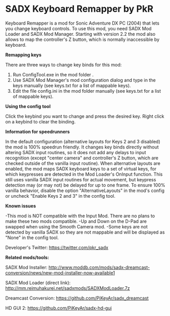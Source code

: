 # SADX Keyboard Remapper by PkR

Keyboard Remapper is a mod for Sonic Adventure DX PC (2004) that lets you change keyboard controls. To use this mod, you need SADX Mod Loader and SADX Mod Manager.
Starting with version 2.2 the mod also allows to map the controller's Z button, which is normally inaccessible by keyboard.

**Remapping keys**

There are three ways to change key binds for this mod:
1) Run ConfigTool.exe in the mod folder .
2) Use SADX Mod Manager's mod configuration dialog and type in the keys manually (see keys.txt for a list of mappable keys).
3) Edit the file config.ini in the mod folder manually (see keys.txt for a list of mappable keys).

**Using the config tool**

Click the keybind you want to change and press the desired key. Right click on a keybind to clear the binding.

**Information for speedrunners**

In the default configuration (alternative layouts for Keys 2 and 3 disabled) the mod is 100% speedrun friendly. It changes key binds directly without altering SADX input routines, so it does not add any delays to input recognition (except "center camera" and controller's Z button, which are checked outside of the vanilla input routine). 
When alternative layouts are enabled, the mod maps SADX keyboard keys to a set of virtual keys, for which keypresses are detected in the Mod Loader's OnInput function. This still uses vanilla SADX input routines for actual movement, but keypress detection may (or may not) be delayed for up to one frame.
To ensure 100% vanilla behavior, disable the option "AlternativeLayouts" in the mod's config or uncheck "Enable Keys 2 and 3" in the config tool.

**Known issues**

-This mod is NOT compatible with the Input Mod. There are no plans to make these two mods compatible.
-Up and Down on the D-Pad are swapped when using the Smooth Camera mod.
-Some keys are not detected by vanilla SADX so they are not mappable and will be displayed as "None" in the config tool.

Developer's Twitter: https://twitter.com/pkr_sadx

**Related mods/tools:**

SADX Mod Installer: http://www.moddb.com/mods/sadx-dreamcast-conversion/news/new-mod-installer-now-available1

SADX Mod Loader (direct link): http://mm.reimuhakurei.net/sadxmods/SADXModLoader.7z

Dreamcast Conversion: https://github.com/PiKeyAr/sadx_dreamcast

HD GUI 2: https://github.com/PiKeyAr/sadx-hd-gui